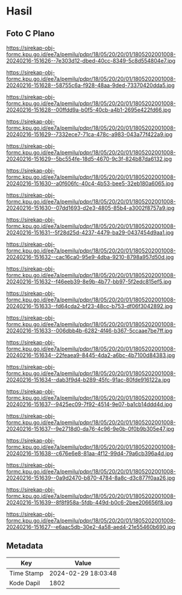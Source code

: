 # Hasil

## Foto C Plano

https://sirekap-obj-formc.kpu.go.id/ee7a/pemilu/pdpr/18/05/20/20/01/1805202001008-20240216-151626--7e303d12-dbed-40cc-8349-5c8d554804e7.jpg

https://sirekap-obj-formc.kpu.go.id/ee7a/pemilu/pdpr/18/05/20/20/01/1805202001008-20240216-151628--58755c6a-f928-48aa-9ded-73370420dda5.jpg

https://sirekap-obj-formc.kpu.go.id/ee7a/pemilu/pdpr/18/05/20/20/01/1805202001008-20240216-151628--00ffdd9a-b0f5-40cb-a4b1-2695e422fd66.jpg

https://sirekap-obj-formc.kpu.go.id/ee7a/pemilu/pdpr/18/05/20/20/01/1805202001008-20240216-151629--7332ece7-71ca-478c-a983-043a77f422a9.jpg

https://sirekap-obj-formc.kpu.go.id/ee7a/pemilu/pdpr/18/05/20/20/01/1805202001008-20240216-151629--5bc554fe-18d5-4670-9c3f-824b87da6132.jpg

https://sirekap-obj-formc.kpu.go.id/ee7a/pemilu/pdpr/18/05/20/20/01/1805202001008-20240216-151630--a0f606fc-40c4-4b53-bee5-32eb180a6065.jpg

https://sirekap-obj-formc.kpu.go.id/ee7a/pemilu/pdpr/18/05/20/20/01/1805202001008-20240216-151630--07dd1693-d2e3-4805-85b4-a3002f8757a9.jpg

https://sirekap-obj-formc.kpu.go.id/ee7a/pemilu/pdpr/18/05/20/20/01/1805202001008-20240216-151631--5f28d25d-4237-4479-ba29-0437454d9aa1.jpg

https://sirekap-obj-formc.kpu.go.id/ee7a/pemilu/pdpr/18/05/20/20/01/1805202001008-20240216-151632--cac16ca0-95e9-4dba-9210-8798a957d50d.jpg

https://sirekap-obj-formc.kpu.go.id/ee7a/pemilu/pdpr/18/05/20/20/01/1805202001008-20240216-151632--f46eeb39-8e9b-4b77-bb97-5f2edc815ef5.jpg

https://sirekap-obj-formc.kpu.go.id/ee7a/pemilu/pdpr/18/05/20/20/01/1805202001008-20240216-151633--fd64cda2-bf23-48cc-b753-df06f3042892.jpg

https://sirekap-obj-formc.kpu.go.id/ee7a/pemilu/pdpr/18/05/20/20/01/1805202001008-20240216-151633--006dbb4b-6282-4f46-b367-5ccaae7be7ff.jpg

https://sirekap-obj-formc.kpu.go.id/ee7a/pemilu/pdpr/18/05/20/20/01/1805202001008-20240216-151634--22feaea9-8445-4da2-a6bc-4b7100d84383.jpg

https://sirekap-obj-formc.kpu.go.id/ee7a/pemilu/pdpr/18/05/20/20/01/1805202001008-20240216-151634--dab3f9d4-b289-45fc-91ac-80fde916122a.jpg

https://sirekap-obj-formc.kpu.go.id/ee7a/pemilu/pdpr/18/05/20/20/01/1805202001008-20240216-151637--9425ec09-7f92-4514-9e07-ba1cb14ddd4d.jpg

https://sirekap-obj-formc.kpu.go.id/ee7a/pemilu/pdpr/18/05/20/20/01/1805202001008-20240216-151637--9e2718d0-da76-4c96-9e0b-0f0b9b305e47.jpg

https://sirekap-obj-formc.kpu.go.id/ee7a/pemilu/pdpr/18/05/20/20/01/1805202001008-20240216-151638--c676e6e8-81aa-4f12-99d4-79a6cb396a4d.jpg

https://sirekap-obj-formc.kpu.go.id/ee7a/pemilu/pdpr/18/05/20/20/01/1805202001008-20240216-151639--0a9d2470-b870-4784-8a8c-d3c877f0aa26.jpg

https://sirekap-obj-formc.kpu.go.id/ee7a/pemilu/pdpr/18/05/20/20/01/1805202001008-20240216-151639--8f8f958a-5fdb-449d-b0c6-2bee206656f8.jpg

https://sirekap-obj-formc.kpu.go.id/ee7a/pemilu/pdpr/18/05/20/20/01/1805202001008-20240216-151627--e6aac5db-30e2-4a58-aed4-21e55460b690.jpg


## Metadata

| Key        | Value               |
| ---------- | ------------------- |
| Time Stamp | 2024-02-29 18:03:48 |
| Kode Dapil | 1802                |



